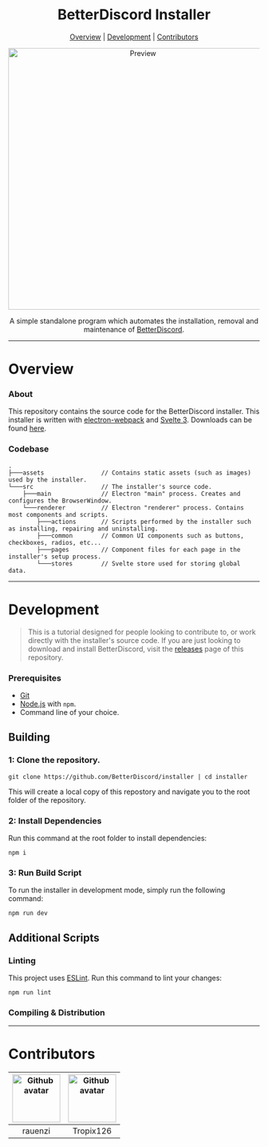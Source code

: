 <h1 align="center">BetterDiscord Installer</h1>

<p align="center">
  <a href="#overview">Overview</a> |
  <a href="#development">Development</a> |
  <a href="#contributors">Contributors</a>
</p>

<p align="center">
  <img alt="Preview" width="524" src="https://i.imgur.com/OV4yQJG.png">
<p align="center">

<p align="center">A simple standalone program which automates the installation, removal and maintenance of <a href="https://github.com/BetterDiscord/BetterDiscord">BetterDiscord</a>.</p>

---

# Overview

### About

This repository contains the source code for the BetterDiscord installer. This installer is written with [electron-webpack](https://webpack.electron.build/) and [Svelte 3](https://svelte.dev/). Downloads can be found [here](https://github.com/BetterDiscord/Installer/releases/latest).

### Codebase

```
.
├───assets                // Contains static assets (such as images) used by the installer.
└───src                   // The installer's source code.
    ├───main              // Electron "main" process. Creates and configures the BrowserWindow.
    └───renderer          // Electron "renderer" process. Contains most components and scripts.
        ├───actions       // Scripts performed by the installer such as installing, repairing and uninstalling.
        ├───common        // Common UI components such as buttons, checkboxes, radios, etc...
        ├───pages         // Component files for each page in the installer's setup process.
        └───stores        // Svelte store used for storing global data.
```

---

# Development

> This is a tutorial designed for people looking to contribute to, or work directly with the installer's source code. If you are just looking to download and install BetterDiscord, visit the [releases](https://github.com/BetterDiscord/installer) page of this repository.

### Prerequisites
- [Git](https://git-scm.com)
- [Node.js](https://nodejs.org/en/) with `npm`.
- Command line of your choice.

## Building

### 1: Clone the repository.
```
git clone https://github.com/BetterDiscord/installer | cd installer
```
This will create a local copy of this repostory and navigate you to the root folder of the repository.

### 2: Install Dependencies
Run this command at the root folder to install dependencies:
```
npm i
```

### 3: Run Build Script
To run the installer in development mode, simply run the following command:
```
npm run dev
```

## Additional Scripts

### Linting
This project uses [ESLint](https://eslint.org/). Run this command to lint your changes:
```
npm run lint
```

### Compiling & Distribution

---

# Contributors

| <a href="https://github.com/rauenzi" target="_blank"> <img src="https://avatars.githubusercontent.com/u/6865942?s=460&u=4645ddecc8f441ff2af33d18dffd1d2f6b46ecd5&v=4" alt="Github avatar" width="96px" height="96px"> </a> | <a href="https://github.com/Tropix126" target="_blank"> <img src="https://avatars1.githubusercontent.com/u/42101043?s=460&u=f44f07cf7122e1ba61a9e9e8ca83d133c741d011&v=4" alt="Github avatar" width="96px" height="96px"> </a> |
|:-:|:-:|
| rauenzi | Tropix126 |
